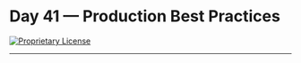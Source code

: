 # Day 41 — Production Best Practices

[![Proprietary License](https://img.shields.io/badge/license-proprietary-red.svg)](../LICENSE)

---

